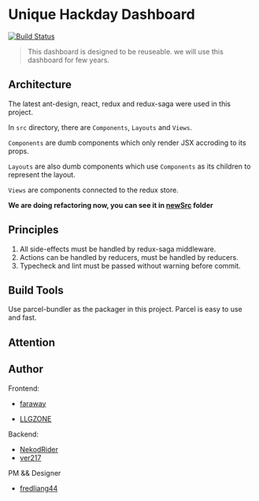 # Unique Hackday Dashboard

[![Build Status](https://travis-ci.org/UniqueStudio/UniqueHackDayDashboard.svg?branch=master)](https://travis-ci.org/UniqueStudio/UniqueHackDayDashboard)

> This dashboard is designed to be reuseable. we will use this dashboard for few years.

## Architecture

The latest ant-design, react, redux and redux-saga were used in this project.

In `src` directory, there are `Components`, `Layouts` and `Views`.

`Components` are dumb components which only render JSX accroding to its props.

`Layouts` are also dumb components which use `Components` as its children to
represent the layout.

`Views` are components connected to the redux store.

**We are doing refactoring now, you can see it in [newSrc](./newSrc) folder**

## Principles

1.  All side-effects must be handled by redux-saga middleware.
2.  Actions can be handled by reducers, must be handled by reducers.
3.  Typecheck and lint must be passed without warning before commit.

## Build Tools

Use parcel-bundler as the packager in this project.
Parcel is easy to use and fast.

## Attention

## Author

Frontend:

* [faraway](https://github.com/farawaaay)

* [LLGZONE](https://github.com/LLGZONE)

Backend:

* [NekodRider](https://github.com/NekodRider)
* [ver217](https://github.com/ver217)

PM && Designer

* [fredliang44](https://github.com/fredliang44)
